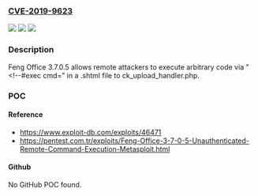 ### [CVE-2019-9623](https://cve.mitre.org/cgi-bin/cvename.cgi?name=CVE-2019-9623)
![](https://img.shields.io/static/v1?label=Product&message=n%2Fa&color=blue)
![](https://img.shields.io/static/v1?label=Version&message=n%2Fa&color=blue)
![](https://img.shields.io/static/v1?label=Vulnerability&message=n%2Fa&color=brighgreen)

### Description

Feng Office 3.7.0.5 allows remote attackers to execute arbitrary code via "<!--#exec cmd=" in a .shtml file to ck_upload_handler.php.

### POC

#### Reference
- https://www.exploit-db.com/exploits/46471
- https://pentest.com.tr/exploits/Feng-Office-3-7-0-5-Unauthenticated-Remote-Command-Execution-Metasploit.html

#### Github
No GitHub POC found.

